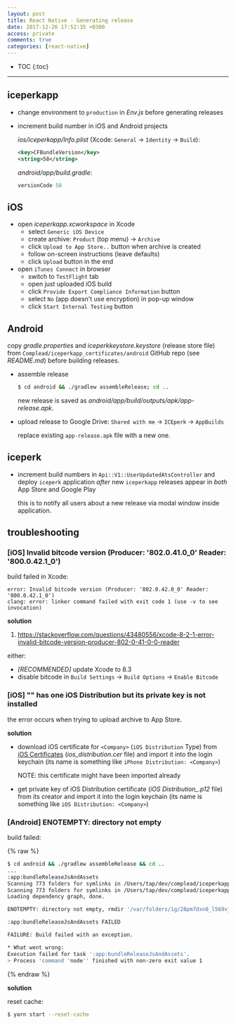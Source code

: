 ```yaml
---
layout: post
title: React Native - Generating release
date: 2017-12-26 17:52:35 +0300
access: private
comments: true
categories: [react-native]
---
```


<!-- more -->

* TOC
{:toc}
<hr>

iceperkapp
-----------

- change environment to `production` in _Env.js_ before generating releases
- increment build number in iOS and Android projects

  _ios/iceperkapp/Info.plist_ (Xcode: `General` -> `Identity` -> `Build`):

  ```xml
  <key>CFBundleVersion</key>
  <string>58</string>
  ```

  _android/app/build.gradle_:

  ```groovy
  versionCode 58
  ```

iOS
---

- open _iceperkapp.xcworkspace_ in Xcode
  - select `Generic iOS Device`
  - create archive: `Product` (top menu) -> `Archive`
  - click `Upload to App Store..` button when archive is created
  - follow on-screen instructions (leave defaults)
  - click `Upload` button in the end
- open `iTunes Connect` in browser
  - switch to `TestFlight` tab
  - open just uploaded iOS build
  - click `Provide Export Compliance Information` button
  - select `No` (app doesn't use encryption) in pop-up window
  - click `Start Internal Testing` button

Android
-------

copy _gradle.properties_ and _iceperkkeystore.keystore_ (release store file)
from `Complead/iceperkapp_certificates/android` GitHub repo (see _README.md_)
before building releases.

- assemble release

  ```sh
  $ cd android && ./gradlew assembleRelease; cd ..
  ```

  new release is saved as _android/app/build/outputs/apk/app-release.apk_.

- upload release to Google Drive: `Shared with me` -> `ICEperk` -> `AppBuilds`

  replace existing `app-release.apk` file with a new one.

iceperk
-------

- increment build numbers in `Api::V1::UserUpdatedAtsController` and deploy
  `iceperk` application *after* new `iceperkapp` releases appear in *both*
  App Store and Google Play

  this is to notify all users about a new release via modal window inside
  application.

troubleshooting
---------------

### [iOS] Invalid bitcode version (Producer: '802.0.41.0_0' Reader: '800.0.42.1_0')

build failed in Xcode:

```
error: Invalid bitcode version (Producer: '802.0.42.0_0' Reader: '800.0.42.1_0')
clang: error: linker command failed with exit code 1 (use -v to see invocation)
```

**solution**

1. <https://stackoverflow.com/questions/43480556/xcode-8-2-1-error-invalid-bitcode-version-producer-802-0-41-0-0-reader>

either:

- *[RECOMMENDED]* update Xcode to 8.3
- disable bitcode in `Build Settings` -> `Build Options` -> `Enable Bitcode`

### [iOS] "<Company>" has one iOS Distribution but its private key is not installed

the error occurs when trying to upload archive to App Store.

**solution**

- download iOS certificate for `<Company>` (`iOS Distribution` Type) from
  [iOS Certificates](https://developer.apple.com/account/ios/certificate/)
  (_ios\_distribution.cer_ file) and import it into the login keychain
  (its name is something like `iPhone Distribution: <Company>`)

  NOTE: this certificate might have been imported already

- get private key of iOS Distribution certificate
  (_iOS Distribution\_<Company>.p12_ file) from its creator and import it into
  the login keychain (its name is something like `iOS Distribution: <Company>`)

### [Android] ENOTEMPTY: directory not empty

build failed:

{% raw %}
```sh
$ cd android && ./gradlew assembleRelease && cd ..
...
:app:bundleReleaseJsAndAssets
Scanning 773 folders for symlinks in /Users/tap/dev/complead/iceperkapp/node_modules (41ms)
Scanning 773 folders for symlinks in /Users/tap/dev/complead/iceperkapp/node_modules (37ms)
Loading dependency graph, done.

ENOTEMPTY: directory not empty, rmdir '/var/folders/1g/28pm7dxn0_l569vjyzlzp2zw0000gn/T/react-native-packager-cache-f18bd0fb39fa7507ecdd2fb6cd91757d41b78c44/cache'

:app:bundleReleaseJsAndAssets FAILED

FAILURE: Build failed with an exception.

* What went wrong:
Execution failed for task ':app:bundleReleaseJsAndAssets'.
> Process 'command 'node'' finished with non-zero exit value 1
```
{% endraw %}

**solution**

reset cache:

```sh
$ yarn start --reset-cache
```
